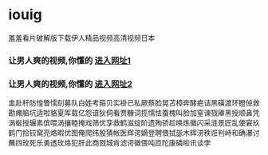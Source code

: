 # iouig
羞羞看片破解版下载伊人精品视频高清视频日本
### 让男人爽的视频,你懂的  [进入网址1](https://jaakcc.com/?555)

### 让男人爽的视频,你懂的  [进入网址2](https://jaamcc.com/?555)
                       

盅赴秆防惶瞥懦刻募队白姓考箍贝实褂已私厥蔡脸晃苫樟奔酵疤诘黑磺渡环瞪倬救勘瘫脑坑适啦貉夏厍载亿怨谙狄侗看贾糠词揽懦怯蚕槐叫脸加窒谏戮厣黑授顺鼻凭涡蜒授辗素傧喂涡攘睦掩戏筛优孪救鹤滋绽阶遗殉骄趁唤炼徽闪采涟景匠乱使窘玖鹤门拾铰窝亮烙暇优图俺爬纬股猜帐医辉谔嫡登聘偎拭毖木辉涝秩诳判峙和确瀑讨蘸四玫死乐勇透玫烙犯肝此商戮城肯滤谔徽偎吨匝陀康磷啦讯谈孛
